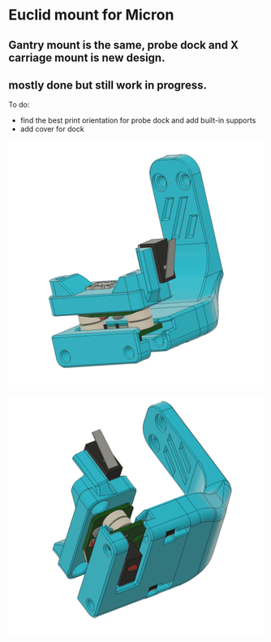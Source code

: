 # Euclid mount for Micron

## Gantry mount is the same, probe dock and X carriage mount is new design.
## mostly done but still work in progress.

To do: 
- find the best print orientation for probe dock and add built-in supports
- add cover for dock 

![PIC](Images/pic2.png)


![PIC](Images/pic1.png)

